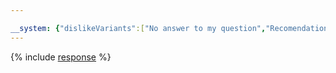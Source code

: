 ```yaml
---

__system: {"dislikeVariants":["No answer to my question","Recomendations didn't help","The content doesn't match title","Other"]}
---
```

{% include [response](../../../_includes/response-translate-speechkit.md) %}

